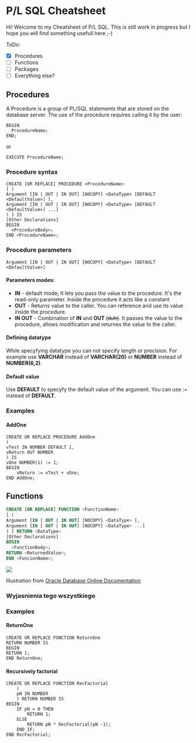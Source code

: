 # P/L SQL Cheatsheet

Hi! Welcome to my Cheatsheet of P/L SQL. This is still work in progress but I hope you will find something usefull here ;-)

ToDo:
- [X] Procedures
- [ ] Functions
- [ ] Packages
- [ ] Everything else?

## Procedures
A Procedure is a group of PL/SQL statements that are stored on the database server. The use of the procedure requires calling it by the user:
```
BEGIN
  ProcedureName;
END;
```
or
```
EXECUTE ProcedureName;
```
### Procedure syntax
```
CREATE [OR REPLACE] PROCEDURE <ProcedureName> 
[ (
Argument [IN | OUT | IN OUT] [NOCOPY] <DataType> [DEFAULT <DefaultValue>] [,
Argument [IN | OUT | IN OUT] [NOCOPY] <DataType> [DEFAULT <DefaultValue>] ...]
) ] IS
[Other Declarations]
BEGIN
  <ProcedureBody>;
END <ProcedureName>;
```
### Procedure parameters
```
Argument [IN | OUT | IN OUT] [NOCOPY] <DataType> [DEFAULT <DefaultValue>]
```
#### Parameters modes:
- **IN** - default mode; It lets you pass the value to the procedure. It's the read-only parameter. Inside the procedure it acts like a constant
- **OUT** - Returns value to the caller. You can reference and use its value inside the procedure.
- **IN OUT** - Combination of **IN** and **OUT** ~~(duh)~~. It passes the value to the procedure, allows modification and returnes the value to the caller.
<!-- NO COPY -->
#### Defining datatype

While specyfying datatype you can not specify length or precision. For example use **VARCHAR** instead of **VARCHAR(20)** or **NUMBER** instead of **NUMBER(6,2)**.

#### Default value
Use **DEFAULT** to specyfy the default value of the argument. You can use := instead of **DEFAULT**.

### Examples
#### AddOne
```
CREATE OR REPLACE PROCEDURE AddOne 
(
vTest IN NUMBER DEFAULT 1,
vReturn OUT NUMBER
) IS
vOne NUMBER(1) := 1;
BEGIN
    vReturn := vTest + vOne;
END AddOne;
```


## Functions
```SQL
CREATE [OR REPLACE] FUNCTION <FunctionName>
[ (
Argument [IN | OUT | IN OUT] [NOCOPY] <DataType> [,
Argument [IN | OUT | IN OUT] [NOCOPY] <DataType> ...]
) ] RETURN <DataType>
[Other Declarations]
BEGIN
  <FunctionBody>;
RETURN <ReturnedValue>;
END <FuncionName>;
```
![](https://docs.oracle.com/cd/B19306_01/server.102/b14200/img/create_function.gif)

Illustration from [Oracle Database Online Documentation](https://docs.oracle.com/cd/B19306_01/server.102/b14200/statements_5009.htm)
### Wyjasnienia tego wszystkiego

### Examples
#### ReturnOne
```
CREATE OR REPLACE FUNCTION ReturnOne
RETURN NUMBER IS
BEGIN
RETURN 1;
END ReturnOne;

```
#### Recursively factorial
```
CREATE OR REPLACE FUNCTION RecFactorial
    (
    pN IN NUMBER
    ) RETURN NUMBER IS
BEGIN
    IF pN = 0 THEN
        RETURN 1;
    ELSE
        RETURN pN * RecFactorial(pN -1);
    END IF;
END RecFactorial;
```
